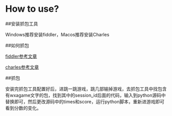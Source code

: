# How to use?
##安装抓包工具

Windows推荐安装fiddler，Macos推荐安装Charles

##如何抓包

[fiddler参考文章](http://blog.csdn.net/lhorse003/article/details/72473212)

[charles参考文章](https://www.jianshu.com/p/fdd7c681929c)

##抓包

安装完抓包工具配置好后，进跳一跳游戏，跳几部输掉游戏，去抓包工具中找包含有wxagame文字的包，找到其中的session_id后面的代码，输入到python源码中替换即可，然后更改源码中的times和score，运行python脚本，重新进游戏即可看到分数的变化。
